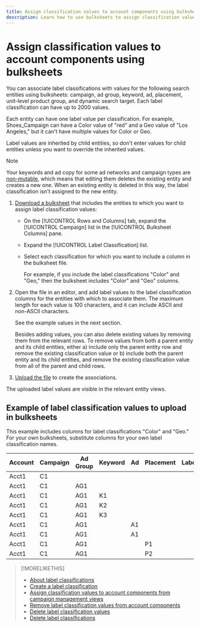 ```yaml
---
title: Assign classification values to account components using bulksheets
description: Learn how to use bulksheets to assign classification values to account components.
---
```

# Assign classification values to account components using bulksheets

You can associate label classifications with values for the following search entities using bulksheets: campaign, ad group, keyword, ad, placement, unit-level product group, and dynamic search target. Each label classification can have up to 2000 values.

Each entity can have one label value per classification. For example, Shoes_Campaign can have a Color value of "red" and a Geo value of "Los Angeles," but it can't have multiple values for Color or Geo.

Label values are inherited by child entities, so don't enter values for child entities unless you want to override the inherited values.

>[!NOTE]
>
>Your keywords and ad copy for some ad networks and campaign types are [non-mutable](/help/search-social-commerce/campaign-management/faqs-campaigns.md), which means that editing them deletes the existing entity and creates a new one. When an existing entity is deleted in this way, the label classification isn't assigned to the new entity. 

1. [Download a bulksheet](/help/search-social-commerce/campaign-management/bulksheets/bulksheet-download.md) that includes the entities to which you want to assign label classification values:
   
   * On the [!UICONTROL Rows and Columns] tab, expand the [!UICONTROL Campaign] list in the [!UICONTROL Bulksheet Columns] pane.
   
   * Expand the [!UICONTROL Label Classification] list.
   
   * Select each classification for which you want to include a column in the bulksheet file.
     
     For example, if you include the label classifications "Color" and "Geo," then the bulksheet includes "Color" and "Geo" columns.

1. Open the file in an editor, and add label values to the label classification columns for the entities with which to associate them. The maximum length for each value is 100 characters, and it can include ASCII and non-ASCII characters.

   See the example values in the next section.
   
   Besides adding values, you can also delete existing values by removing them from the relevant rows. To remove values from both a parent entity and its child entities, either a) include only the parent entity row and remove the existing classification value or b) include both the parent entity and its child entities, and remove the existing classification value from all of the parent and child rows.

1. [Upload the file](/help/search-social-commerce/campaign-management/bulksheets/bulksheet-upload.md) to create the associations.

The uploaded label values are visible in the relevant entity views.

## Example of label classification values to upload in bulksheets

This example includes columns for label classifications "Color" and "Geo." For your own bulksheets, substitute columns for your own label classification names.

| Account | Campaign | Ad Group | Keyword | Ad | Placement | Labels | Color | Geo |
|---|---|---|---|---|---|---|---|---|
| Acct1 | C1 | | | | | | Green | |
| Acct1 | C1 | AG1 | | | | | | |
| Acct1 | C1 | AG1 | K1 | | | | | UK |
| Acct1 | C1 | AG1 | K2 | | | | Red | AU |
| Acct1 | C1 | AG1 | K3 | | | | Blue | DE |
| Acct1 | C1 | AG1 | | A1 | | | | |
| Acct1 | C1 | AG1 | | A1 | | | Red | |
| Acct1 | C1 | AG1 | | | P1 | |Red | AU |
| Acct1 | C1 | AG1 | | | P2 | | Blue | DE |

>[!MORELIKETHIS]
>
>* [About label classifications](classification-about.md)
>* [Create a label classification](classification-create.md)
>* [Assign classification values to account components from campaign management views](classification-values-assign-campaign-management.md)
>* [Remove label classification values from account components](classification-values-remove.md)
>* [Delete label classification values](classification-values-delete.md)
>* [Delete label classifications](classification-delete.md)
